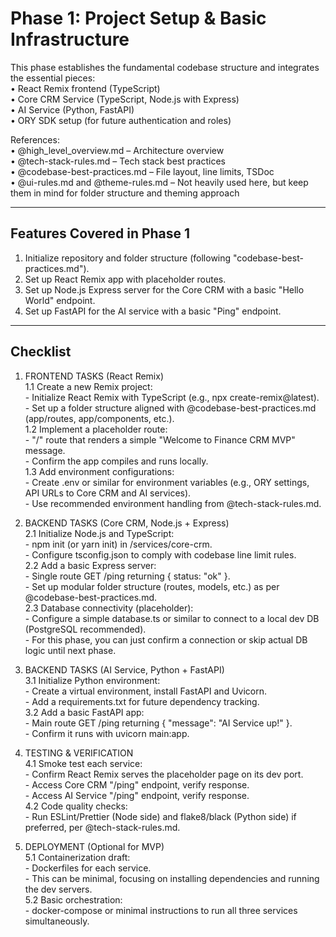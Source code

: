 # Phase 1: Project Setup & Basic Infrastructure

This phase establishes the fundamental codebase structure and integrates the essential pieces:  
• React Remix frontend (TypeScript)  
• Core CRM Service (TypeScript, Node.js with Express)  
• AI Service (Python, FastAPI)  
• ORY SDK setup (for future authentication and roles)  

References:  
• @high_level_overview.md – Architecture overview  
• @tech-stack-rules.md – Tech stack best practices  
• @codebase-best-practices.md – File layout, line limits, TSDoc  
• @ui-rules.md and @theme-rules.md – Not heavily used here, but keep them in mind for folder structure and theming approach  

---

## Features Covered in Phase 1
1. Initialize repository and folder structure (following "codebase-best-practices.md").  
2. Set up React Remix app with placeholder routes.  
3. Set up Node.js Express server for the Core CRM with a basic "Hello World" endpoint.  
4. Set up FastAPI for the AI service with a basic "Ping" endpoint.  

---

## Checklist

1. FRONTEND TASKS (React Remix)  
   1.1 Create a new Remix project:  
       - Initialize React Remix with TypeScript (e.g., npx create-remix@latest).  
       - Set up a folder structure aligned with @codebase-best-practices.md (app/routes, app/components, etc.).  
   1.2 Implement a placeholder route:  
       - "/" route that renders a simple "Welcome to Finance CRM MVP" message.  
       - Confirm the app compiles and runs locally.  
   1.3 Add environment configurations:  
       - Create .env or similar for environment variables (e.g., ORY settings, API URLs to Core CRM and AI services).  
       - Use recommended environment handling from @tech-stack-rules.md.  

2. BACKEND TASKS (Core CRM, Node.js + Express)  
   2.1 Initialize Node.js and TypeScript:  
       - npm init (or yarn init) in /services/core-crm.  
       - Configure tsconfig.json to comply with codebase line limit rules.  
   2.2 Add a basic Express server:  
       - Single route GET /ping returning { status: "ok" }.  
       - Set up modular folder structure (routes, models, etc.) as per @codebase-best-practices.md.  
   2.3 Database connectivity (placeholder):  
       - Configure a simple database.ts or similar to connect to a local dev DB (PostgreSQL recommended).  
       - For this phase, you can just confirm a connection or skip actual DB logic until next phase.  

3. BACKEND TASKS (AI Service, Python + FastAPI)  
   3.1 Initialize Python environment:  
       - Create a virtual environment, install FastAPI and Uvicorn.  
       - Add a requirements.txt for future dependency tracking.  
   3.2 Add a basic FastAPI app:  
       - Main route GET /ping returning { "message": "AI Service up!" }.  
       - Confirm it runs with uvicorn main:app.  

4. TESTING & VERIFICATION  
   4.1 Smoke test each service:  
       - Confirm React Remix serves the placeholder page on its dev port.  
       - Access Core CRM "/ping" endpoint, verify response.  
       - Access AI Service "/ping" endpoint, verify response.  
   4.2 Code quality checks:  
       - Run ESLint/Prettier (Node side) and flake8/black (Python side) if preferred, per @tech-stack-rules.md.  

5. DEPLOYMENT (Optional for MVP)  
   5.1 Containerization draft:  
       - Dockerfiles for each service.  
       - This can be minimal, focusing on installing dependencies and running the dev servers.  
   5.2 Basic orchestration:  
       - docker-compose or minimal instructions to run all three services simultaneously. 